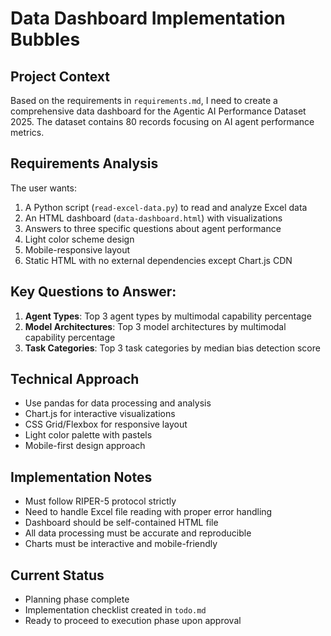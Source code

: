 # Data Dashboard Implementation Bubbles

## Project Context
Based on the requirements in `requirements.md`, I need to create a comprehensive data dashboard for the Agentic AI Performance Dataset 2025. The dataset contains 80 records focusing on AI agent performance metrics.

## Requirements Analysis
The user wants:
1. A Python script (`read-excel-data.py`) to read and analyze Excel data
2. An HTML dashboard (`data-dashboard.html`) with visualizations
3. Answers to three specific questions about agent performance
4. Light color scheme design
5. Mobile-responsive layout
6. Static HTML with no external dependencies except Chart.js CDN

## Key Questions to Answer:
1. **Agent Types**: Top 3 agent types by multimodal capability percentage
2. **Model Architectures**: Top 3 model architectures by multimodal capability percentage
3. **Task Categories**: Top 3 task categories by median bias detection score

## Technical Approach
- Use pandas for data processing and analysis
- Chart.js for interactive visualizations
- CSS Grid/Flexbox for responsive layout
- Light color palette with pastels
- Mobile-first design approach

## Implementation Notes
- Must follow RIPER-5 protocol strictly
- Need to handle Excel file reading with proper error handling
- Dashboard should be self-contained HTML file
- All data processing must be accurate and reproducible
- Charts must be interactive and mobile-friendly

## Current Status
- Planning phase complete
- Implementation checklist created in `todo.md`
- Ready to proceed to execution phase upon approval